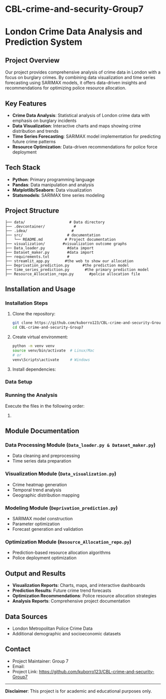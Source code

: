 # CBL-crime-and-security-Group7
# London Crime Data Analysis and Prediction System

## Project Overview

Our project provides comprehensive analysis of crime data in London with a focus on burglary crimes. By combining data visualization and time series forecasting using SARIMAX models, it offers data-driven insights and recommendations for optimizing police resource allocation.

## Key Features

- **Crime Data Analysis**: Statistical analysis of London crime data with emphasis on burglary incidents
- **Data Visualization**: Interactive charts and maps showing crime distribution and trends
- **Time Series Forecasting**: SARIMAX model implementation for predicting future crime patterns
- **Resource Optimization**: Data-driven recommendations for police force deployment

## Tech Stack

- **Python**: Primary programming language
- **Pandas**: Data manipulation and analysis
- **Matplotlib/Seaborn**: Data visualization
- **Statsmodels**: SARIMAX time series modeling

## Project Structure

```
├── data/                    # Data directory
├── .devcontainer/             # 
├── .idea/                    # 
├── src/                    # documentation
│   └── README.md          # Project documentation
├── visualization/        #visualization outcome graphs
├── Data_loader.py          #data import
├── Dataset_maker.py        #data import
├── requirements.txt        # 
├── streamlit_app.py       #the web to show our allocation
├── Deprivation_prediction.py      #the prediction model
├── time_series_prediction.py       #the primary prediction model
├── Resource_Allocation_repo.py       #polcie allocation file
```

## Installation and Usage

### Installation Steps

1. Clone the repository:
   ```bash
   git clone https://github.com/kuborro123/CBL-crime-and-security-Group7
   cd CBL-crime-and-security-Group7
   ```

2. Create virtual environment:
   ```bash
   python -m venv venv
   source venv/bin/activate  # Linux/Mac
   # or
   venv\Scripts\activate     # Windows
   ```

3. Install dependencies:

### Data Setup


### Running the Analysis

Execute the files in the following order:

1. 

## Module Documentation

### Data Processing Module (`Data_loader.py & Dataset_maker.py`)
- Data cleaning and preprocessing
- Time series data preparation

### Visualization Module (`Data_visualization.py`)
- Crime heatmap generation
- Temporal trend analysis
- Geographic distribution mapping

### Modeling Module (`Deprivation_prediction.py`)
- SARIMAX model construction
- Parameter optimization
- Forecast generation and validation

### Optimization Module (`Resource_Allocation_repo.py`)
- Prediction-based resource allocation algorithms
- Police deployment optimization

## Output and Results

- **Visualization Reports**: Charts, maps, and interactive dashboards
- **Prediction Results**: Future crime trend forecasts
- **Optimization Recommendations**: Police resource allocation strategies
- **Analysis Reports**: Comprehensive project documentation

## Data Sources

- London Metropolitan Police Crime Data
- Additional demographic and socioeconomic datasets


## Contact

- Project Maintainer: Group 7
- Email: 
- Project Link: https://github.com/kuborro123/CBL-crime-and-security-Group7


---

**Disclaimer**: This project is for academic and educational purposes only. 